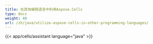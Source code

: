 ```yaml
---
title: 在其他编程语言中利用Aspose.Cells
type: docs
weight: 40
url: /zh/java/utilize-aspose-cells-in-other-programming-languages/
---
```

{{< app/cells/assistant language="java" >}}
